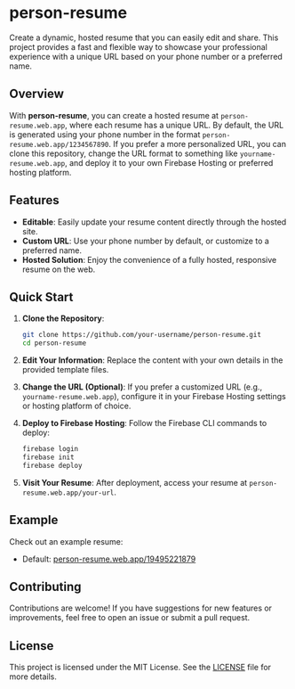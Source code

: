 # person-resume

Create a dynamic, hosted resume that you can easily edit and share. This project provides a fast and flexible way to showcase your professional experience with a unique URL based on your phone number or a preferred name.

## Overview

With **person-resume**, you can create a hosted resume at `person-resume.web.app`, where each resume has a unique URL. By default, the URL is generated using your phone number in the format `person-resume.web.app/1234567890`. If you prefer a more personalized URL, you can clone this repository, change the URL format to something like `yourname-resume.web.app`, and deploy it to your own Firebase Hosting or preferred hosting platform.

## Features

- **Editable**: Easily update your resume content directly through the hosted site.
- **Custom URL**: Use your phone number by default, or customize to a preferred name.
- **Hosted Solution**: Enjoy the convenience of a fully hosted, responsive resume on the web.

## Quick Start

1. **Clone the Repository**:
    ```bash
    git clone https://github.com/your-username/person-resume.git
    cd person-resume
    ```

2. **Edit Your Information**: Replace the content with your own details in the provided template files.

3. **Change the URL (Optional)**: If you prefer a customized URL (e.g., `yourname-resume.web.app`), configure it in your Firebase Hosting settings or hosting platform of choice.

4. **Deploy to Firebase Hosting**:
    Follow the Firebase CLI commands to deploy:
    ```bash
    firebase login
    firebase init
    firebase deploy
    ```

5. **Visit Your Resume**: After deployment, access your resume at `person-resume.web.app/your-url`.

## Example

Check out an example resume:
- Default: [person-resume.web.app/19495221879](https://person-resume.web.app/19495221879)

## Contributing

Contributions are welcome! If you have suggestions for new features or improvements, feel free to open an issue or submit a pull request.

## License

This project is licensed under the MIT License. See the [LICENSE](LICENSE) file for more details.


